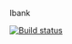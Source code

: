 Ibank

[![Build status](https://ci.appveyor.com/api/projects/status/yvetd5s6oclysvv4?svg=true)](https://ci.appveyor.com/project/SvetlanaSunny/bdd)


